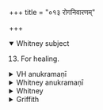 +++
title = "०१३ रोगनिवारणम्"

+++
<details open><summary>Whitney subject</summary>

13. For healing.
</details>

<details><summary>VH anukramaṇī</summary>

रोगनिवारणम्  
१-७ शंतातिः। चन्द्रमाः, विश्वे देवाः, १ देवाः, २-३ वातः, ४ मरुतः, ६-७ हस्तः। अनुष्टुप्।
</details>

<details><summary>Whitney anukramaṇī</summary>

[śaṁtāti.—cāndramasam uta vāiśvadevam. ānuṣṭubham.]
</details>

<details><summary>Whitney</summary>

### Comment
Found in Pāipp. v. (in the verse-order 1, 5, 2-4, 6, 7). Vss. 1-5, 7 are in RV. x. 137, and vs. 6 occurs elsewhere in RV. x. Only vss. 1-3 have representatives in Yajur-Veda texts. The hymn is called śaṁtātīya in Kāuś. (9. 4), in the list of the laghuśānti gaṇa hymns; and our comm. to i. 4 counts it also to the bṛhachānti gaṇa (reading in Kāuś. 9. 1 uta devās for the tad eva of the edited text), but he makes no mention of it here; he further declares it to belong among the aṅholin̄gās (for which see Kāuś. 32. 27, note); the schol., on the other hand, put it in the āyuṣyagaṇa (54. 11, note). It is used (58. 3, 11) in the ceremonies for long life that follow the initiation of a Vedic student. In Vāit. (38. 1) it appears, with ii. 33 and iii. 11 etc., in a healing ceremony for a sacrificer ⌊see comm.⌋ who falls ill.


### Translations
Translated: by the RV. translators; and Aufrecht, ZDMG. xxiv. 203; Griffith, i. 147; Weber, xviii. 48.—See Lanman's Reader, p. 390.
</details>

<details><summary>Griffith</summary>

A charm to restore a sick man to health
</details>

